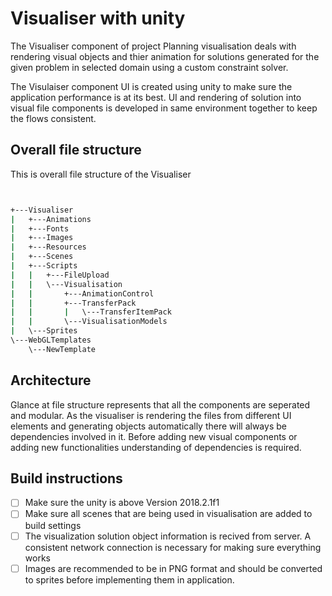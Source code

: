 # Visualiser with unity
The Visualiser component of project Planning visualisation deals with rendering visual objects and thier animation for solutions generated for the given problem in selected domain using a custom constraint solver.

The Visulaiser component UI is created using unity to make sure the application performance is at its best. UI and rendering of solution into visual file components is developed in same environment together to keep the flows consistent.
## Overall file structure
This is overall file structure of the Visualiser
```bash


+---Visualiser
|   +---Animations
|   +---Fonts
|   +---Images
|   +---Resources
|   +---Scenes
|   +---Scripts
|   |   +---FileUpload
|   |   \---Visualisation
|   |       +---AnimationControl
|   |       +---TransferPack
|   |       |   \---TransferItemPack
|   |       \---VisualisationModels
|   \---Sprites
\---WebGLTemplates
    \---NewTemplate

```
## Architecture
Glance at file structure represents that all the components are seperated and modular. As the visualiser is rendering the files from different UI elements and generating objects automatically there will always be dependencies involved in it. Before adding new visual components or adding new functionalities understanding of dependencies is required.

## Build instructions 
- [ ] Make sure the unity is above Version 2018.2.1f1
- [ ] Make sure all scenes that are being used in visualisation are added to build settings
- [ ] The visualization solution object information is recived from server. A consistent network connection is necessary for making sure everything works
- [ ] Images are recommended to be in PNG format and should be converted to sprites before implementing them in application.
